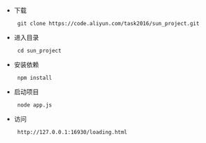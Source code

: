 * 下载
    ``` 
     git clone https://code.aliyun.com/task2016/sun_project.git
    ```
* 进入目录
    ``` 
     cd sun_project
    ```
* 安装依赖
    ``` 
     npm install 
    ```
* 启动项目
    ``` 
     node app.js
    ```
* 访问
    ``` 
     http://127.0.0.1:16930/loading.html
    ```